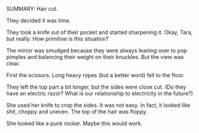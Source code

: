 SUMMARY: Hair cut.

They decided it was time. 

They took a knife out of their pocket and started sharpening it.  Okay, Tara, but really: How primitive is this situation?  

The mirror was smudged because they were always leaning over to pop pimples and balancing their weight on their knuckles. But the view was clear.  

First the scissors.  Long heavy ropes (but a better word) fell to the floor. 

They left the top part a bit longer, but the sides were close cut.  (Do they have an electric razor? What is our relationship to electricity in the future?)

She used her knife to crop the sides. It was not easy. In fact, it looked like shit, choppy and uneven.  The top of the hair was floppy. 

She looked like a punk rocker. Maybe this would work.  
